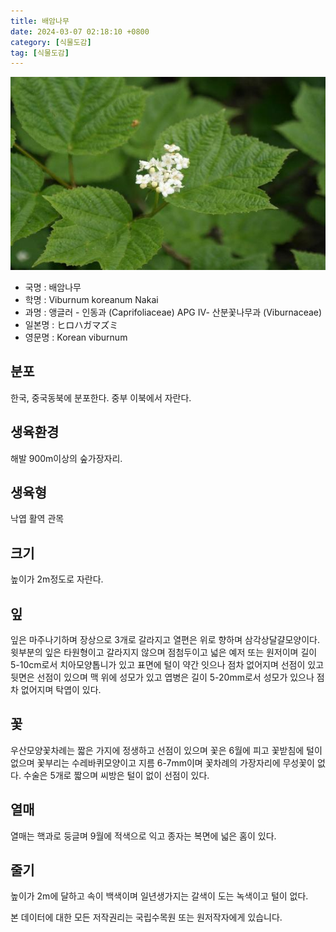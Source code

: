 ```yaml
---
title: 배암나무
date: 2024-03-07 02:18:10 +0800
category: [식물도감]
tag: [식물도감]
---
```




![배암나무](/assets/img/fileUpload/plants/basic/Caprifoliaceae/Viburnum/16160/16160_20160825143734770files_th2.jpg)
- 국명 : 배암나무
- 학명 : Viburnum koreanum Nakai
- 과명 : 앵글러 - 인동과 (Caprifoliaceae) APG Ⅳ- 산분꽃나무과 (Viburnaceae)
- 일본명 : ヒロハガマズミ
- 영문명 : Korean viburnum


## 분포
한국, 중국동북에 분포한다.
중부 이북에서 자란다.
## 생육환경
해발 900m이상의 숲가장자리.
## 생육형
낙엽 활역 관목
## 크기
높이가 2m정도로 자란다.
## 잎
잎은 마주나기하며 장상으로 3개로 갈라지고 열편은 위로 향하며 삼각상달걀모양이다. 윗부분의 잎은 타원형이고 갈라지지 않으며 점첨두이고 넓은 예저 또는 원저이며 길이 5-10cm로서 치아모양톱니가 있고 표면에 털이 약간 잇으나 점차 없어지며 선점이 있고 뒷면은 선점이 있으며 맥 위에 성모가 있고 엽병은 길이 5-20mm로서 성모가 있으나 점차 없어지며 탁엽이 있다.
## 꽃
우산모양꽃차례는 짧은 가지에 정생하고 선점이 있으며 꽃은 6월에 피고 꽃받침에 털이 없으며 꽃부리는 수레바퀴모양이고 지름 6-7mm이며 꽃차례의 가장자리에 무성꽃이 없다. 수술은 5개로 짧으며 씨방은 털이 없이 선점이 있다.
## 열매
열매는 핵과로 둥글며 9월에 적색으로 익고 종자는 복면에 넓은 홈이 있다.
## 줄기
높이가 2m에 달하고 속이 백색이며 일년생가지는 갈색이 도는 녹색이고 털이 없다.






본 데이터에 대한 모든 저작권리는 국립수목원 또는 원저작자에게 있습니다.

